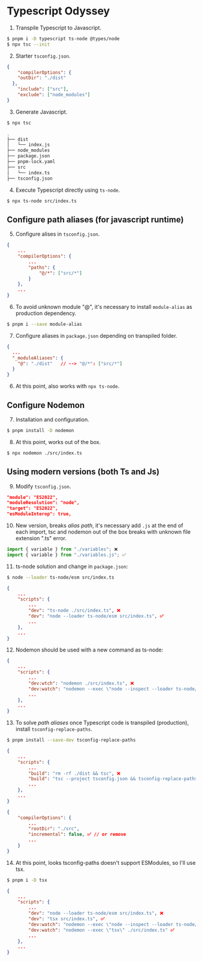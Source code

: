 # Typescript Odyssey


1. Transpile Typescript to Javascript.
```bash
$ pnpm i -D typescript ts-node @types/node
$ npx tsc --init
```

2. Starter `tsconfig.json`.
```json
{
	"compilerOptions": {
    "outDir": "./dist"
  },
	"include": ["src"],
	"exclude": ["node_modules"]
}
```
3. Generate Javascript.
```bash
$ npx tsc

.
├── dist
│   └── index.js
├── node_modules
├── package.json
├── pnpm-lock.yaml
├── src
│   └── index.ts
├── tsconfig.json
```

4. Execute Typescript directly using `ts-node`.
```bash
$ npx ts-node src/index.ts
```

## Configure path aliases (for javascript runtime)

5. Configure alises in `tsconfig.json`.

```json
{
	...
	"compilerOptions": {
		...
		"paths": {
			"@/*": ["src/*"]
		}
	},
	...
}
```

6. To avoid unknown module "@", it's necessary to install `module-alias` as production dependency.
```bash
$ pnpm i --save module-alias
```

7. Configure aliases in `package.json` depending on transpiled folder.
```json
{
  ...
  "_moduleAliases": {
    "@": "./dist"   // --> "@/*": ["src/*"]
  }
}
```

6. At this point, also works with `npx ts-node`.

## Configure Nodemon
7. Installation and configuration.
```bash
$ pnpm install -D nodemon
```

8. At this point, works out of the box.
```bash
$ npx nodemon ./src/index.ts
```

## Using modern versions (both Ts and Js)
9. Modify `tsconfig.json`.
```json
"module": "ES2022",
"moduleResolution": "node",
"target": "ES2022",
"esModuleInterop": true,
```

10. New version, breaks *alias path*, it's necessary add `.js` at the end of each import, tsc and nodemon out of the box breaks with unknown file extension ".ts" error.
```ts
import { variable } from "./variables"; ❌
import { variable } from "./variables.js"; ✅
```

11. ts-node solution and change in `package.json`:
```bash
$ node --loader ts-node/esm src/index.ts
```
```json
{
	...
	"scripts": {
		...
		"dev": "ts-node ./src/index.ts", ❌
		"dev": "node --loader ts-node/esm src/index.ts", ✅
		...
	},
	...
}
```

12. Nodemon should be used with a new command as ts-node:
```json
{
	...
	"scripts": {
		...
		"dev:wtch": "nodemon ./src/index.ts", ❌
		"dev:watch": "nodemon --exec \"node --inspect --loader ts-node/esm\" ./src/index.ts", ✅
		...
	},
	...
}
```

13. To solve *path aliases* once Typescript code is transpiled (production), install `tsconfig-replace-paths`.
```bash
$ pnpm install --save-dev tsconfig-replace-paths
```
```json
{
	...
	"scripts": {
		...
		"build": "rm -rf ./dist && tsc", ❌
		"build": "tsc --project tsconfig.json && tsconfig-replace-paths --project tsconfig.json", ✅
		...
	},
	...
}
```
```json
{
	"compilerOptions": {
		...
		"rootDir": "./src",
		"incremental": false, ✅ // or remove
		...
	}
}
```
14.  At this point, looks tsconfig-paths doesn't support ESModules, so I'll use tsx.

```bash
$ pnpm i -D tsx
```

```json
{
	...
	"scripts": {
		...
		"dev": "node --loader ts-node/esm src/index.ts", ❌
		"dev": "tsx src/index.ts", ✅
		"dev:watch": "nodemon --exec \"node --inspect --loader ts-node/esm\" ./src/index.ts", ❌
		"dev:watch": "nodemon --exec \"tsx\" ./src/index.ts" ✅
		...
	},
	...
}
```